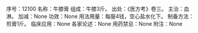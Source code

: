 序号：12100
名称：牛膝膏
组成：牛膝3斤。
出处：《医方考》卷三。
主治：血淋。
加减：None
功效：None
用法用量：每服4钱，空心盐水化下。
制备方法：煎膏1斤。
临床应用：None
各家论述：None
用药禁忌：None
附注：None
